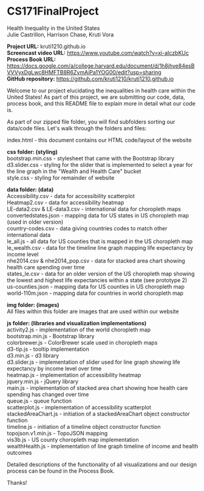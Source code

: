 # CS171FinalProject
Health Inequality in the United States
<br>Julie Castrillon, Harrison Chase, Kruti Vora

<b>Project URL:</b> kruti1210.github.io
<br><b>Screencast video URL:</b> https://www.youtube.com/watch?v=xi-aIczbKUc
<br><b>Process Book URL:</b> https://docs.google.com/a/college.harvard.edu/document/d/1h8jhye84esBVVVyxDgLwc8HMFTB8R6ZymAiPa1YOG00/edit?usp=sharing
<br><b>GitHub repository:</b> https://github.com/kruti1210/kruti1210.github.io

Welcome to our project elucidating the inequalities in health care within the United States! As part of this project, we are submitting our code, data, process book, and this README file to explain more in detail what our code is. 

As part of our zipped file folder, you will find subfolders sorting our data/code files. Let's walk through the folders and files:

index.html - this document contains our HTML code/layout of the website

<b>css folder: (styling)</b>
  <br>bootstrap.min.css - stylesheet that came with the Bootstrap library
  <br>d3.slider.css - styling for the slider that is implemented to select a year for the line graph in the "Wealth and Health Care" bucket
  <br>style.css - styling for remainder of website
  
  <b>data folder: (data)</b>
  <br>Accessibility.csv - data for accessibility scatterplot
  <br>Heatmap2.csv - data for accessibility heatmap
  <br>LE-data2.csv & LE-data3.csv - international data for choropleth maps
  <br>convertedstates.json - mapping data for US states in US choropleth map (used in older version)
  <br>country-codes.csv - data giving countries codes to match other international data
  <br>le_all.js - all data for US counties that is mapped in the US choropleth map
  <br>le_wealth.csv - data for the timeline line graph mapping life expectancy by income level
  <br>nhe2014.csv & nhe2014_pop.csv - data for stacked area chart showing health care spending over time
  <br>states_le.csv - data for an older version of the US choropleth map showing the lowest and highest life expectancies within a state (see prototype 2)
  <br>us-counties.json - mapping data for US counties in US choropleth map
  <br>world-110m.json - mapping data for countries in world choropleth map
  
  <b>img folder: (images)</b>
  <br>All files within this folder are images that are used within our website
  
  <b>js folder: (libraries and visualization implementations)</b>
  <br>activity2.js - implementation of the world choropleth map
  <br>bootstrap.min.js - Bootstrap library
  <br>colorbrewer.js - ColorBrewer scale used in choropleth maps
  <br>d3-tip.js - tooltip implementation
  <br>d3.min.js - d3 library
  <br>d3.slider.js - implementation of slider used for line graph showing life expectancy by income level over time
  <br>heatmap.js - implementation of accessibility heatmap
  <br>jquery.min.js - jQuery library
  <br>main.js - implementation of stacked area chart showing how health care spending has changed over time
  <br>queue.js - queue function
  <br>scatterplot.js - implementation of accessibility scatterplot
  <br>stackedAreaChart.js - initiation of a stackedAreaChart object constructor function
  <br>timeline.js - initiation of a timeline object constructor function
  <br>topojson.v1.min.js - TopoJSON mapping
  <br>vis3b.js - US county choropleth map implementation
  <br>wealthHealth.js - implementation of line graph timeline of income and health outcomes
  
Detailed descriptions of the functionality of all visualizations and our design process can be found in the Process Book.

Thanks!
